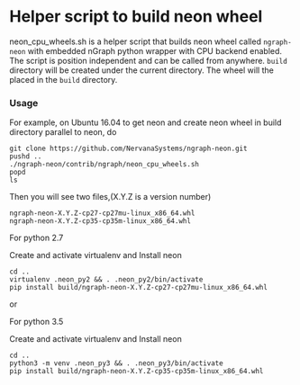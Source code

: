 # Helper script to build neon wheel


neon_cpu_wheels.sh is a helper script that builds neon wheel called `ngraph-neon` with embedded nGraph python wrapper with CPU backend enabled.
The script is position independent and can be called from anywhere.
`build` directory will be created under the current directory.
The wheel will the placed in the `build` directory.

### Usage

For example, on Ubuntu 16.04 to get neon and create neon wheel in build directory parallel to neon, do

```
git clone https://github.com/NervanaSystems/ngraph-neon.git
pushd ..
./ngraph-neon/contrib/ngraph/neon_cpu_wheels.sh
popd
ls
```

Then you will see two files,(X.Y.Z is a version number)
```
ngraph-neon-X.Y.Z-cp27-cp27mu-linux_x86_64.whl
ngraph-neon-X.Y.Z-cp35-cp35m-linux_x86_64.whl
```

For python 2.7

Create and activate virtualenv and Install neon
```
cd ..
virtualenv .neon_py2 && . .neon_py2/bin/activate
pip install build/ngraph-neon-X.Y.Z-cp27-cp27mu-linux_x86_64.whl
```
or

For python 3.5

Create and activate virtualenv and Install neon
```
cd ..
python3 -m venv .neon_py3 && . .neon_py3/bin/activate
pip install build/ngraph-neon-X.Y.Z-cp35-cp35m-linux_x86_64.whl
```
